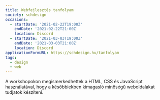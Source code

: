 ```yaml
---
title: Webfejlesztés tanfolyam
society: schdesign
occasions:
  - startDate: '2021-02-22T19:00Z'
    endDate: '2021-02-22T21:00Z'
    location: Discord
  - startDate: '2021-03-03T19:00Z'
    endDate: '2021-03-03T21:00Z'
    location: Discord
applicationFormURL: https://schdesign.hu/tanfolyam
tags:
  - design
  - web
---
```


A workshopokon megismerkedhettek a HTML, CSS és JavaScript használatával, hogy a későbbiekben kimagasló minőségű weboldalakat tudjatok készíteni.
